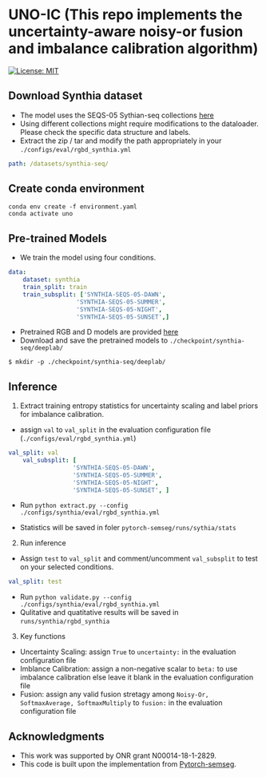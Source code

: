 # UNO-IC (This repo implements the uncertainty-aware noisy-or fusion and imbalance calibration algorithm)
[![License: MIT](https://img.shields.io/badge/License-MIT-yellow.svg)](https://opensource.org/licenses/MIT) 


## Download Synthia dataset

- The model uses the SEQS-05 Sythian-seq collections [here](http://synthia-dataset.net/downloads/)
- Using different collections might require modifications to the dataloader. Please check the specific data structure and labels.
- Extract the zip / tar and modify the path appropriately in your `./configs/eval/rgbd_synthia.yml`
```yaml
path: /datasets/synthia-seq/
```

## Create conda environment
```
conda env create -f environment.yaml
conda activate uno
```

## Pre-trained Models 
- We train the model using four conditions. 
```yaml
data:
    dataset: synthia
    train_split: train
    train_subsplit: ['SYNTHIA-SEQS-05-DAWN',
                   'SYNTHIA-SEQS-05-SUMMER',
                   'SYNTHIA-SEQS-05-NIGHT', 
                   'SYNTHIA-SEQS-05-SUNSET',]
```
- Pretrained RGB and D models are provided [here](https://drive.google.com/file/d/1tlHa0PF5nK0SS1gPuTCKBz1yC4Q_ARIS/view?usp=sharing)
- Download and save the pretrained models to `./checkpoint/synthia-seq/deeplab/` 
```
$ mkdir -p ./checkpoint/synthia-seq/deeplab/
```


## Inference
1. Extract training entropy statistics for uncertainty scaling and label priors for imbalance calibration.
- assign `val` to `val_split` in the evaluation configuration file (`./configs/eval/rgbd_synthia.yml`)
```yaml
val_split: val
    val_subsplit: [
                  'SYNTHIA-SEQS-05-DAWN',
                  'SYNTHIA-SEQS-05-SUMMER',
                  'SYNTHIA-SEQS-05-NIGHT', 
                  'SYNTHIA-SEQS-05-SUNSET', ]
```
- Run `python extract.py --config ./configs/synthia/eval/rgbd_synthia.yml`

- Statistics will be saved in foler `pytorch-semseg/runs/sythia/stats`

2. Run inference
- Assign  `test` to `val_split` and comment/uncomment `val_subsplit` to test on your selected conditions.
```yaml
val_split: test 
```
- Run `python validate.py --config ./configs/synthia/eval/rgbd_synthia.yml` 
- Qulitative and quatitative results will be saved in `runs/synthia/rgbd_synthia`

3. Key functions
- Uncertainty Scaling: assign `True` to `uncertainty:` in the evaluation configuration file
- Imblance Calibration: assign a non-negative scalar to `beta:` to use imbalance calibration else leave it blank in the evaluation configuration file
- Fusion: assign any valid fusion stretagy among `Noisy-Or, SoftmaxAverage, SoftmaxMultiply` to `fusion:` in the evaluation configuration file


## Acknowledgments
- This work was supported by ONR grant N00014-18-1-2829.
- This code is built upon the implementation from [Pytorch-semseg](https://github.com/meetshah1995/pytorch-semseg).

